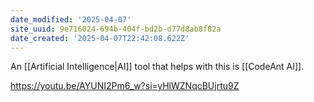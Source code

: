 ```yaml
---
date_modified: '2025-04-07'
site_uuid: 9e716024-694b-404f-bd2b-d77d8ab8f82a
date_created: '2025-04-07T22:42:08.622Z'
---
```





An [[Artificial Intelligence|AI]] tool that helps with this is [[CodeAnt AI]]. 

https://youtu.be/AYUNI2Pm6_w?si=yHlWZNqcBUjrtu9Z